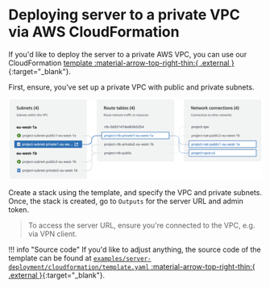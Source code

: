 # Deploying server to a private VPC via AWS CloudFormation

If you'd like to deploy the server to a private AWS VPC, you can use 
our CloudFormation [template :material-arrow-top-right-thin:{ .external }](https://console.aws.amazon.com/cloudformation/home#/stacks/quickcreate?templateURL=https://get-dstack.s3.eu-west-1.amazonaws.com/cloudformation/template.yaml){:target="_blank"}.

First, ensure, you've set up a private VPC with public and private subnets.

![](https://github.com/dstackai/static-assets/blob/main/static-assets/images/dstack-aws-private-vpc-example-v2.png?raw=true)

Create a stack using the template, and specify the VPC and private subnets.
Once, the stack is created, go to `Outputs` for the server URL and admin token.

> To access the server URL, ensure you're connected to the VPC, e.g. via VPN client.

!!! info "Source code"
    If you'd like to adjust anything, the source code of the template can be found at
    [`examples/server-deployment/cloudformation/template.yaml` :material-arrow-top-right-thin:{ .external }](https://github.com/dstackai/dstack/blob/master/examples/server-deployment/cloudformation/template.yaml){:target="_blank"}.